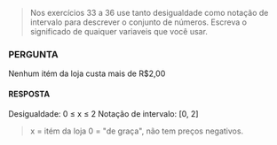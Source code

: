 > Nos exercícios 33 a 36 use tanto desigualdade como notação de intervalo para descrever o conjunto de números. Escreva o significado de quaiquer variaveis que você usar.

### PERGUNTA

Nenhum itém da loja custa mais de R$2,00

#### RESPOSTA

Desigualdade: 0 ≤ x ≤ 2
Notação de intervalo: [0, 2]

> x = itém da loja
> 0 = "de graça", não tem preços negativos.
